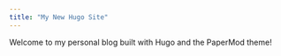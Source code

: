 ```yaml
---
title: "My New Hugo Site"
---
```


Welcome to my personal blog built with Hugo and the PaperMod theme!
